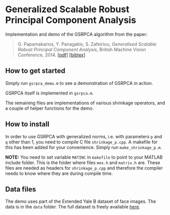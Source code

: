 # Generalized Scalable Robust Principal Component Analysis

Implementation and demo of the GSRPCA algorithm from the paper:

> G. Papamakarios, Y. Panagakis, S. Zafeiriou, _Generalised Scalable Robust Principal Component Analysis_, British Machine Vision Conference, 2014.
> [[pdf]](http://www.bmva.org/bmvc/2014/files/paper113.pdf) [[bibtex]](https://gpapamak.github.io/bibtex/gsrpca.bib)

## How to get started

Simply run `gsrpca_demo.m` to see a demonstration of GSRPCA in action. 

GSRPCA itself is implemented in `gsrpca.m`.

The remaining files are implementations of various shrinkage operators, and a couple of helper functions for the demo.

## How to install

In order to use GSRPCA with generalized norms, i.e. with parameters `p` and `q` other than 1, you need to compile C file `shrinkage_p.cpp`. A makefile for this has been added for your convenience. Simply run `make_shrinkage_p.m`.

**NOTE:**
You need to set variable `MATINC` in `makefile` to point to your MATLAB include folder. This is the folder where files `mex.h` and `matrix.h` are. These files are needed as headers for `shrinkage_p.cpp` and therefore the compiler needs to know where they are during compile time.

## Data files

The demo uses part of the Extended Yale B dataset of face images. The data is in the `data` folder. The full dataset is freely available [here](http://vision.ucsd.edu/~leekc/ExtYaleDatabase/ExtYaleB.html).

